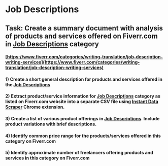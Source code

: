 # Job Descriptions
## Task: Create a summary document with analysis of products and services offered on Fiverr.com in [Job Descriptions](https://www.fiverr.com/categories/writing-translation/job-description-writing-services) category
#### [https://www.fiverr.com/categories/writing-translation/job-description-writing-services](https://www.fiverr.com/categories/writing-translation/job-description-writing-services)
#### 1) Create a short general description for products and services offered in the [Job Descriptions](https://www.fiverr.com/categories/writing-translation/job-description-writing-services)
#### 2) Extract product/service information for [Job Descriptions](https://www.fiverr.com/categories/writing-translation/job-description-writing-services) category as listed on Fiverr.com website into a separate CSV file using [Instant Data Scraper](https://chrome.google.com/webstore/detail/instant-data-scraper/ofaokhiedipichpaobibbnahnkdoiiah) Chrome extension.
#### 3) Create a list of various product offerings in [Job Descriptions](https://www.fiverr.com/categories/writing-translation/job-description-writing-services). Include product variations with brief descriptions.
#### 4) Identify common price range for the products/services offered in this category on Fiverr.com
#### 5) Identify approximate number of freelancers offering products and services in this category on Fiverr.com
